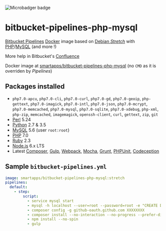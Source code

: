 ![Microbadger badge](https://images.microbadger.com/badges/image/smartapps/bitbucket-pipelines-php-mysql:stretch.svg)

# bitbucket-pipelines-php-mysql

[Bitbucket Pipelines](https://bitbucket.org/product/features/pipelines) [Docker](https://www.docker.com/) image based on [Debian _Stretch_](https://www.debian.org/releases/stretch/) with [PHP](http://php.net/)/[MySQL](https://www.mysql.com) (and more !)

More help in Bitbucket's [Confluence](https://confluence.atlassian.com/bitbucket/bitbucket-pipelines-beta-792496469.html)

Docker image at [smartapps/bitbucket-pipelines-php-mysql](https://hub.docker.com/r/smartapps/bitbucket-pipelines-php-mysql/) (no `CMD` as it is overriden by *Pipelines*)

## Packages installed

 - `php7.0-apcu`, `php7.0-cli`, `php7.0-curl`, `php7.0-gd`, `php7.0-geoip`, `php-gettext`, `php7.0-imagick`, `php7.0-intl`, `php7.0-json`, `php7.0-mcrypt`, `php7.0-memcached`, `php7.0-mysql`, `php7.0-sqlite`, `php7.0-xdebug`, `php-xml`, `php-zip`, `memcached`, `imagemagick`, `openssh-client`, `curl`, `gettext`, `zip`, `git`
 - [Perl](https://www.perl.org/) 5.24
 - [Python](https://www.python.org/) 2.7 & 3.5
 - [MySQL](https://www.mysql.com/) 5.6 (user `root:root`)
 - [PHP](http://www.php.net/) 7.0
 - [Ruby](https://www.ruby-lang.org/) 2.3
 - [Node.js](https://nodejs.org/) 6.x LTS
 - Latest [Composer](https://getcomposer.org/), [Gulp](http://gulpjs.com/), [Webpack](https://webpack.github.io/), [Mocha](https://mochajs.org/), [Grunt](http://gruntjs.com/), [PHPUnit](https://phpunit.de/), [Codeception](https://codeception.com/)

## Sample `bitbucket-pipelines.yml`

```YAML
image: smartapps/bitbucket-pipelines-php-mysql:stretch
pipelines:
  default:
    - step:
        script:
          - service mysql start
          - mysql -h localhost --user=root --password=root -e "CREATE DATABASE test;"
          - composer config -g github-oauth.github.com XXXXXXXX
          - composer install --no-interaction --no-progress --prefer-dist
          - npm install --no-spin
          - gulp
```
